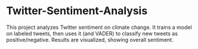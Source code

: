 # Twitter-Sentiment-Analysis
This project analyzes Twitter sentiment on climate change. It trains a model on labeled tweets, then uses it (and VADER) to classify new tweets as positive/negative. Results are visualized, showing overall sentiment.
